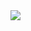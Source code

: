 <img src="https://img.shields.io/badge/React-61DAFB?style=flat-square&logo=React&color=white?logoColor=white"/>
